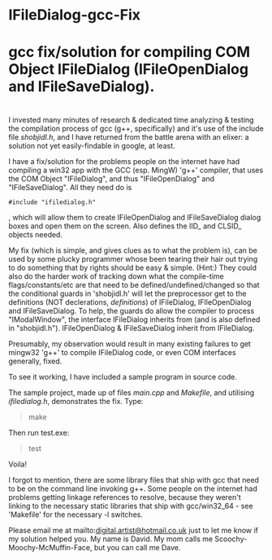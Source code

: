 # IFileDialog-gcc-Fix
#
# gcc fix/solution for compiling COM Object IFileDialog (IFileOpenDialog and IFileSaveDialog).
#

I invested many minutes of research & dedicated time analyzing & testing the compilation process of gcc (g++, specifically) and it's use of the include file *shobjidl.h*, and I have returned from the battle arena with an elixer: a solution not yet easily-findable in google, at least.

I have a fix/solution for the problems people on the internet have had compiling a win32 app with the GCC (esp. MingW) 'g++' compiler, that uses the COM Object "IFileDialog", and thus "IFileOpenDialog" and "IFileSaveDialog". All they need do is

	#include "ifiledialog.h"

, which will allow them to create IFileOpenDialog and IFileSaveDialog dialog boxes and open them on the screen.
Also defines the IID_ and CLSID_ objects needed.

My fix (which is simple, and gives clues as to what the problem is), can be used by some plucky programmer whose been tearing their hair out trying to do something that by rights should be easy & simple. (Hint:) They could also do the harder work of tracking down what the compile-time flags/constants/etc are that need to be defined/undefined/changed so that the conditional guards in 'shobjidl.h' will let the preprocessor get to the definitions (NOT declerations, *definitions*) of IFileDialog, IFIleOpenDialog and IFileSaveDialog. To help, the guards do allow the compiler to process "IModalWindow", the interface IFileDialog inherits from (and is also defined in "shobjidl.h"). IFileOpenDialog & IFileSaveDialog inherit from IFileDialog.

Presumably, my observation would result in many existing failures to get mingw32 'g++' to compile IFileDialog code, or even COM interfaces generally, fixed.

To see it working, I have included a sample program in source code.

The sample project, made up of files *main.cpp* and *Makefile*, and utilising *ifiledialog.h*, demonstrates the fix. Type:
> make

Then run test.exe:
> test

Voila!

I forgot to mention, there are some library files that ship with gcc that need to be on the command line invoking g++. Some people on the internet had problems getting linkage references to resolve, because they weren't linking to the necessary static libraries that ship with gcc/win32_64 - see 'Makefile' for the necessary -l switches.

Please email me at mailto:digital.artist@hotmail.co.uk just to let me know if my solution helped you. My name is David. My mom calls me Scoochy-Moochy-McMuffin-Face, but you can call me Dave.
